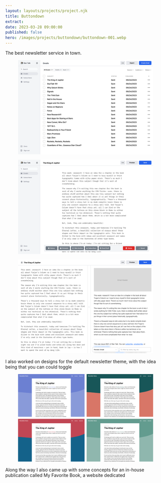 ```yaml
---
layout: layouts/projects/project.njk
title: Buttondown
extract:
date: 2023-03-28 09:00:00
published: false
hero: /images/projects/buttondown/buttondown-001.webp
---
```


<p class="intro text-center">The best newsletter service in town.</p>

<figure class="project-img">
  <img src="/images/projects/buttondown/buttondown-001.webp" alt="">
</figure>

<p class="intro"></p>

<figure class="project-img">
  <img src="/images/projects/buttondown/buttondown-002.webp" alt="">
</figure>

<figure class="project-img">
  <img src="/images/projects/buttondown/buttondown-003.webp" alt="">
</figure>

I also worked on designs for the default newsletter theme, with the idea being that you can could toggle

<figure class="project-img">
  <img src="/images/projects/buttondown/buttondown-entry.webp" alt="">
</figure>

Along the way I also came up with some concepts for an in-house publication called My Favorite Book, a website dedicated

<!-- <figure class="project-img">
  <img src="/images/projects/buttondown/page-01.webp" alt="">
</figure>

<figure class="project-img">
  <img src="/images/projects/buttondown/page-02.webp" alt="">
</figure>


<figure class="project-img">
  <img src="/images/projects/buttondown/page-03.webp" alt="">
</figure> -->
